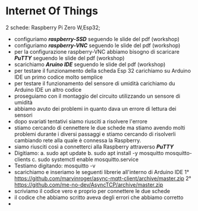 
# Internet Of Things

 2 schede: Raspberry Pi Zero W,Esp32;

 * configuriamo ***raspberry-SSD*** seguendo le slide del pdf (workshop)
 * configuriamo ***raspberry-VNC*** seguendo le slide del pdf (workshop)
 * per la configurazione raspberry-VNC abbiamo bisogno di scaricare ***PuTTY*** 
   seguendo le slide del pdf (workshop)
 * scarichiamo ***Aruino IDE*** seguendo le slide del pdf (workshop)
 * per testare il funzionamento della scheda Esp 32 carichiamo su Arduino IDE 
   un primo codice molto semplice
 * per testare il funzionamento del sensore di umidità carichiamo du Arduino IDE
   un altro codice
 * proseguiamo con il montaggio del circuito utilizzando un sensore di umidità
 * abbiamo avuto dei problemi in quanto dava un errore di lettura dei sensori
 * dopo svariati tentativi siamo riusciti a risolvere l'errore
 * stiamo cercando di cennettere le due schede ma stiamo avendo molti problemi 
   durante i diversi passaggi e stiamo cercando di risolverli cambiando rete 
   alla quale è connessa la Raspberry. 
 * siamo riusciti così a connetterci alla Raspberry attraverso ***PuTTY***
 * Digitiamo:
	a. sudo apt update
	b. sudo apt install -y mosquitto mosquitto-clients
	c. sudo systemctl enable mosquitto.service
 * Testiamo digitando: mosquitto -v
 * scarichiamo e inseriamo le seguenti librerie all'interno di Arduino IDE
   	1° https://github.com/marvinroger/async-mqtt-client/archive/master.zip
	2° https://github.com/me-no-dev/AsyncTCP/archive/master.zip 
 * scriviamo il codice vero e proprio per connettere le due schede
 * il codice che abbiamo scritto aveva degli errori che abbiamo corretto 
 *